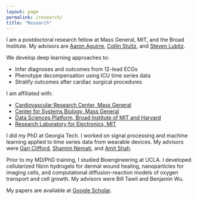 ```yaml
---
layout: page
permalink: /research/
title: "Research"
---
```


I am a postdoctoral research fellow at Mass General, MIT, and the Broad Institute. My advisors are [Aaron Aguirre][aa], [Collin Stultz][cs], and [Steven Lubitz][sl].

We develop deep learning approaches to:
* Infer diagnoses and outcomes from 12-lead ECGs
* Phenotype decompensation using ICU time series data
* Stratify outcomes after cardiac surgical procedures

I am affiliated with:
* [Cardiovascular Research Center, Mass General][cvrc]  
* [Center for Systems Biology, Mass General][csb]  
* [Data Sciences Platform, Broad Institute of MIT and Harvard][broad]  
* [Research Laboratory for Electronics, MIT][rle]  

I did my PhD at Georgia Tech. I worked on signal processing and machine learning applied to time series data from wearable devices. My advisors were [Gari Clifford][gc], [Shamim Nemati][sn], and [Amit Shah][as].

Prior to my MD/PhD training, I studied Bioengineering at UCLA. I developed cellularized fibrin hydrogels for dermal wound healing, nanoparticles for imaging cells, and computational diffusion-reaction models of oxygen transport and cell growth. My advisors were Bill Tawil and Benjamin Wu.

My papers are available at [Google Scholar][scholar].

[aa]: https://csb.mgh.harvard.edu/aaron_aguirre
[sl]: https://connects.catalyst.harvard.edu/Profiles/display/Person/14873
[bw]: https://scholar.google.com/citations?hl=en&user=helCG6IAAAAJ&view_op=list_works&sortby=pubdate
[cs]: https://www.rle.mit.edu/cb/people/
[gc]: http://gdclifford.info/people/gari
[sn]: http://nematilab.info/people/shamim/index.html
[as]: https://sph.emory.edu/faculty/profile/index.php?FID=amit-shah-5975
[cvrc]: http://cvrc.massgeneral.org  
[csb]: https://csb.mgh.harvard.edu 
[rle]: https://www.rle.mit.edu
[broad]: https://www.broadinstitute.org/data-sciences-platform
[cdac]: http://cdac.mgh.harvard.edu
[scholar]: https://scholar.google.com/citations?hl=en&user=APy8nq4AAAAJ&view_op=list_works&sortby=pubdate
